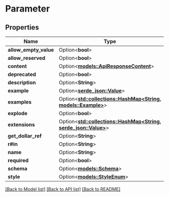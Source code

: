 # Parameter

## Properties

Name | Type | Description | Notes
------------ | ------------- | ------------- | -------------
**allow_empty_value** | Option<**bool**> |  | [optional]
**allow_reserved** | Option<**bool**> |  | [optional]
**content** | Option<[**models::ApiResponseContent**](ApiResponse_content.md)> |  | [optional]
**deprecated** | Option<**bool**> |  | [optional]
**description** | Option<**String**> |  | [optional]
**example** | Option<[**serde_json::Value**](.md)> |  | [optional]
**examples** | Option<[**std::collections::HashMap<String, models::Example>**](Example.md)> |  | [optional]
**explode** | Option<**bool**> |  | [optional]
**extensions** | Option<[**std::collections::HashMap<String, serde_json::Value>**](serde_json::Value.md)> |  | [optional]
**get_dollar_ref** | Option<**String**> |  | [optional]
**r#in** | Option<**String**> |  | [optional]
**name** | Option<**String**> |  | [optional]
**required** | Option<**bool**> |  | [optional]
**schema** | Option<[**models::Schema**](Schema.md)> |  | [optional]
**style** | Option<[**models::StyleEnum**](StyleEnum.md)> |  | [optional]

[[Back to Model list]](../README.md#documentation-for-models) [[Back to API list]](../README.md#documentation-for-api-endpoints) [[Back to README]](../README.md)


